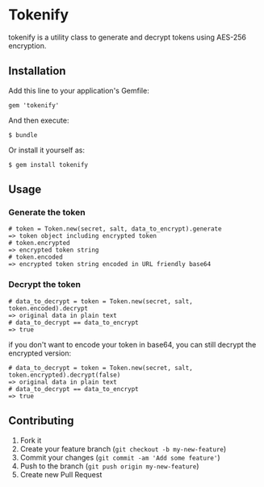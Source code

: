 # Tokenify

tokenify is a utility class to generate and decrypt tokens using AES-256 encryption.

## Installation

Add this line to your application's Gemfile:

    gem 'tokenify'

And then execute:

    $ bundle

Or install it yourself as:

    $ gem install tokenify

## Usage

### Generate the token

    # token = Token.new(secret, salt, data_to_encrypt).generate
    => token object including encrypted token
    # token.encrypted
    => encrypted token string 
    # token.encoded
    => encrypted token string encoded in URL friendly base64

### Decrypt the token

    # data_to_decrypt = token = Token.new(secret, salt, token.encoded).decrypt
    => original data in plain text
    # data_to_decrypt == data_to_encrypt
    => true

if you don't want to encode your token in base64, you can still decrypt the encrypted version:
  
    # data_to_decrypt = token = Token.new(secret, salt, token.encrypted).decrypt(false)
    => original data in plain text
    # data_to_decrypt == data_to_encrypt
    => true

## Contributing

1. Fork it
2. Create your feature branch (`git checkout -b my-new-feature`)
3. Commit your changes (`git commit -am 'Add some feature'`)
4. Push to the branch (`git push origin my-new-feature`)
5. Create new Pull Request